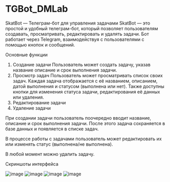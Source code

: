 # TGBot_DMLab
SkatBot — Телеграм-бот для управления задачами
SkatBot — это простой и удобный телеграм-бот, который позволяет пользователям создавать, просматривать, редактировать и удалять задачи. Бот работает через Telegram, взаимодействуя с пользователями с помощью кнопок и сообщений.

Основные функции
1. Создание задачи
Пользователь может создать задачу, указав название описание и срок выполнения задачи.
2. Просмотр задач
Пользователь может просматривать список своих задач. Каждая задача отображается с её названием, описанием, датой выполнения и статусом (выполнена или нет). Также доступны кнопки для изменения статуса задачи, редактирования её данных или удаления.
3. Редактирование задачи
4. Удаление задачи

При создании задачи пользователь поочередно вводит название, описание и срок выполнения задачи. После этого задача сохраняется в базе данных и появляется в списке задач.

В процессе работы с задачами пользователь может редактировать их или изменять статус (выполнена/не выполнена).

В любой момент можно удалить задачу.

Скриншоты интерфейса

![image](https://github.com/user-attachments/assets/a61cda32-997e-4a79-a770-f0b7c9bb5cb2)
![image](https://github.com/user-attachments/assets/7e2bddde-8db0-46fc-96ec-09caf6d3e483)
![image](https://github.com/user-attachments/assets/659f25f0-7fe4-4720-b02f-a6323a92fed4)
![image](https://github.com/user-attachments/assets/284f35e8-3e5d-418d-8c7e-ba958f4f32cf)
